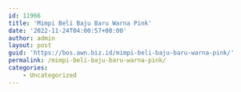 ```yaml
---
id: 11966
title: 'Mimpi Beli Baju Baru Warna Pink'
date: '2022-11-24T04:00:57+00:00'
author: admin
layout: post
guid: 'https://bos.awn.biz.id/mimpi-beli-baju-baru-warna-pink/'
permalink: /mimpi-beli-baju-baru-warna-pink/
categories:
    - Uncategorized
---
```


